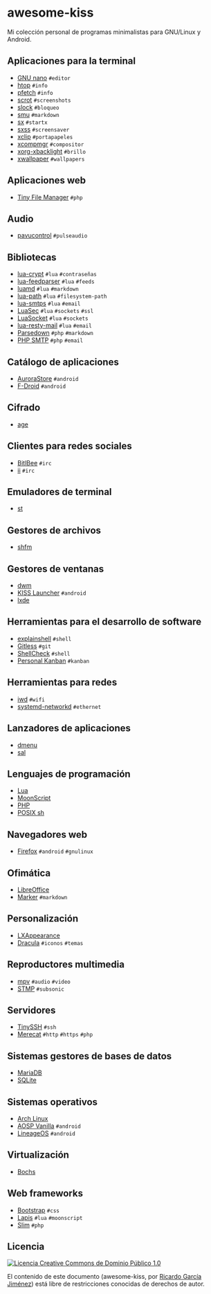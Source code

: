 # awesome-kiss

Mi colección personal de programas minimalistas para GNU/Linux y Android.

## Aplicaciones para la terminal

* [GNU nano](https://www.nano-editor.org/) `#editor`
* [htop](https://htop.dev/) `#info`
* [pfetch](https://github.com/dylanaraps/pfetch) `#info`
* [scrot](https://github.com/resurrecting-open-source-projects/scrot) `#screenshots`
* [slock](https://tools.suckless.org/slock/) `#bloqueo`
* [smu](https://github.com/karlb/smu) `#markdown`
* [sx](https://github.com/Earnestly/sx) `#startx`
* [sxss](https://github.com/cemkeylan/sxss) `#screensaver`
* [xclip](https://github.com/astrand/xclip) `#portapapeles`
* [xcompmgr](https://wiki.archlinux.org/title/xcompmgr) `#compositor`
* [xorg-xbacklight](https://wiki.archlinux.org/title/backlight#xbacklight) `#brillo`
* [xwallpaper](https://github.com/stoeckmann/xwallpaper) `#wallpapers`

## Aplicaciones web

* [Tiny File Manager](https://github.com/prasathmani/tinyfilemanager) `#php`

## Audio

* [pavucontrol](https://freedesktop.org/software/pulseaudio/pavucontrol/) `#pulseaudio`

## Bibliotecas

* [lua-crypt](https://github.com/jprjr/lua-crypt) `#lua` `#contraseñas`
* [lua-feedparser](https://github.com/slact/lua-feedparser) `#lua` `#feeds`
* [luamd](https://github.com/bakpakin/luamd) `#lua` `#markdown`
* [lua-path](https://github.com/moteus/lua-path) `#lua` `#filesystem-path`
* [lua-smtps](https://github.com/slushpupie/lua-smtps) `#lua` `#email`
* [LuaSec](https://github.com/brunoos/luasec) `#lua` `#sockets` `#ssl`
* [LuaSocket](https://github.com/diegonehab/luasocket) `#lua` `#sockets`
* [lua-resty-mail](https://github.com/GUI/lua-resty-mail) `#lua` `#email`
* [Parsedown](https://github.com/erusev/parsedown) `#php` `#markdown`
* [PHP SMTP](https://github.com/snipworks/php-smtp) `#php` `#email`

## Catálogo de aplicaciones

* [AuroraStore](https://gitlab.com/AuroraOSS/AuroraStore) `#android`
* [F-Droid](https://f-droid.org/) `#android`

## Cifrado

* [age](https://github.com/FiloSottile/age)

## Clientes para redes sociales

* [BitlBee](https://www.bitlbee.org/main.php/news.r.html) `#irc`
* [ii](https://tools.suckless.org/ii/) `#irc`

## Emuladores de terminal

* [st](https://st.suckless.org/)

## Gestores de archivos

* [shfm](https://github.com/dylanaraps/shfm)

## Gestores de ventanas

* [dwm](https://dwm.suckless.org/)
* [KISS Launcher](https://kisslauncher.com/) `#android`
* [lxde](https://www.lxde.org/)

## Herramientas para el desarrollo de software

* [explainshell](https://explainshell.com/) `#shell`
* [Gitless](https://github.com/gitless-vcs/gitless) `#git`
* [ShellCheck](https://github.com/koalaman/shellcheck) `#shell`
* [Personal Kanban](https://github.com/nishantpainter/personal-kanban) `#kanban`

## Herramientas para redes

* [iwd](https://iwd.wiki.kernel.org/) `#wifi`
* [systemd-networkd](https://wiki.archlinux.org/title/systemd-networkd) `#ethernet`

## Lanzadores de aplicaciones

* [dmenu](https://tools.suckless.org/dmenu/)
* [sal](#)

## Lenguajes de programación

* [Lua](https://www.lua.org)
* [MoonScript](https://github.com/leafo/moonscript)
* [PHP](https://www.php.net/)
* [POSIX sh](https://pubs.opengroup.org/onlinepubs/9699919799/utilities/contents.html)

## Navegadores web

* [Firefox](https://www.mozilla.org/es-MX/firefox/new/) `#android` `#gnulinux`

## Ofimática

* [LibreOffice](https://es.libreoffice.org/)
* [Marker](https://fabiocolacio.github.io/Marker/) `#markdown`

## Personalización

* [LXAppearance](https://wiki.lxde.org/en/LXAppearance)
* [Dracula](https://draculatheme.com/) `#iconos` `#temas`

## Reproductores multimedia

* [mpv](https://mpv.io/) `#audio` `#video`
* [STMP](https://github.com/wildeyedskies/stmp) `#subsonic`

## Servidores

* [TinySSH](https://github.com/janmojzis/tinyssh) `#ssh`
* [Merecat](https://github.com/troglobit/merecat) `#http` `#https` `#php`

## Sistemas gestores de bases de datos

* [MariaDB](https://mariadb.org/)
* [SQLite](https://www.sqlite.org/index.html)

## Sistemas operativos

* [Arch Linux](https://archlinux.org/)
* [AOSP Vanilla](https://github.com/phhusson/treble_experimentations) `#android`
* [LineageOS](https://sourceforge.net/projects/andyyan-gsi/) `#android`

## Virtualización

* [Bochs](https://bochs.sourceforge.io/)

## Web frameworks

* [Bootstrap](https://getbootstrap.com/) `#css`
* [Lapis](https://leafo.net/lapis/) `#lua` `#moonscript`
* [Slim](https://www.slimframework.com/) `#php`

## Licencia

[![Licencia Creative Commons de Dominio Público 1.0](http://i.creativecommons.org/p/zero/1.0/88x31.png)](https://creativecommons.org/publicdomain/mark/1.0/deed.es)

El contenido de este documento (awesome-kiss, por [Ricardo García Jiménez](https://github.com/ricardogj08/awesome-kiss)) está libre de restricciones conocidas de derechos de autor.